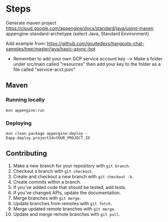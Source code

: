 Steps
============================

Generate maven project https://cloud.google.com/appengine/docs/standard/java/using-maven appengine-standard-archetype (select Java, Standard Environment)

Add example from: https://github.com/gsuitedevs/hangouts-chat-samples/tree/master/java/basic-async-bot

* Remember to add your own GCP service account key --> Make a folder under src/main called "resources" then add your key to the folder as a file called "service-acct.json"

## Maven
### Running locally

    mvn appengine:run

### Deploying

    mvn clean package appengine:deploy -Dapp.deploy.projectId=YOUR_PROJECT_ID

## Contributing
1. Make a new branch for your repository with `git branch`.
2. Checkout a branch with `git checkout`.
3. Create and checkout a new branch with `git checkout -b`.
4. Create commits within a branch.
5. If you've added code that should be tested, add tests.
6. If you've changed APIs, update the documentation.
7. Merge branches with `git merge`.
8. Update branches from remotes with `git fetch`.
9. Merge updated remote branches with `git merge`.
10. Update and merge remote branches with `git pull`.
